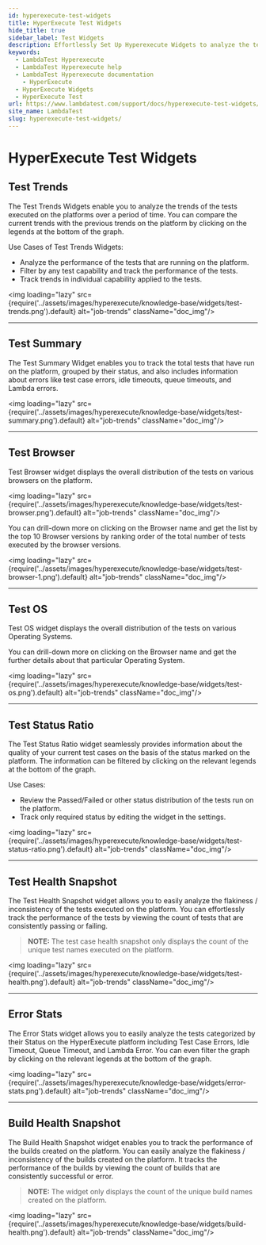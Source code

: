 ```yaml
---
id: hyperexecute-test-widgets
title: HyperExecute Test Widgets
hide_title: true
sidebar_label: Test Widgets
description: Effortlessly Set Up Hyperexecute Widgets to analyze the test results
keywords:
  - LambdaTest Hyperexecute
  - LambdaTest Hyperexecute help
  - LambdaTest Hyperexecute documentation
    - HyperExecute
  - HyperExecute Widgets
  - HyperExecute Test
url: https://www.lambdatest.com/support/docs/hyperexecute-test-widgets/
site_name: LambdaTest
slug: hyperexecute-test-widgets/
---
```


<script type="application/ld+json"
      dangerouslySetInnerHTML={{ __html: JSON.stringify({
       "@context": "https://schema.org",
        "@type": "BreadcrumbList",
        "itemListElement": [{
          "@type": "ListItem",
          "position": 1,
          "name": "Home",
          "item": "https://www.lambdatest.com"
        },{
          "@type": "ListItem",
          "position": 2,
          "name": "Support",
          "item": "https://www.lambdatest.com/support/docs/"
        },{
          "@type": "ListItem",
          "position": 3,
          "name": "HyperExecute Widgets",
          "item": "https://www.lambdatest.com/support/docs/hyperexecute-test-widgets/"
        }]
      })
    }}
></script>

# HyperExecute Test Widgets

## Test Trends

The Test Trends Widgets enable you to analyze the trends of the tests executed on the platforms over a period of time. You can compare the current trends with the previous trends on the platform by clicking on the legends at the bottom of the graph.

Use Cases of Test Trends Widgets:

- Analyze the performance of the tests that are running on the platform.
- Filter by any test capability and track the performance of the tests.
- Track trends in individual capability applied to the tests.

<img loading="lazy" src={require('../assets/images/hyperexecute/knowledge-base/widgets/test-trends.png').default} alt="job-trends" className="doc_img"/>

***

## Test Summary

The Test Summary Widget enables you to track the total tests that have run on the platform, grouped by their status, and also includes information about errors like test case errors, idle timeouts, queue timeouts, and Lambda errors.

<img loading="lazy" src={require('../assets/images/hyperexecute/knowledge-base/widgets/test-summary.png').default} alt="job-trends" className="doc_img"/>

***

## Test Browser

Test Browser widget displays the overall distribution of the tests on various browsers on the platform.

<img loading="lazy" src={require('../assets/images/hyperexecute/knowledge-base/widgets/test-browser.png').default} alt="job-trends" className="doc_img"/>

You can drill-down more on clicking on the Browser name and get the list by the top 10 Browser versions by ranking order of the total number of tests executed by the browser versions.

<img loading="lazy" src={require('../assets/images/hyperexecute/knowledge-base/widgets/test-browser-1.png').default} alt="job-trends" className="doc_img"/>

***

## Test OS

Test OS widget displays the overall distribution of the tests on various Operating Systems.

You can drill-down more on clicking on the Browser name and get the further details about that particular Operating System.

<img loading="lazy" src={require('../assets/images/hyperexecute/knowledge-base/widgets/test-os.png').default} alt="job-trends" className="doc_img"/>

***

## Test Status Ratio

The Test Status Ratio widget seamlessly provides information about the quality of your current test cases on the basis of the status marked on the platform. The information can be filtered by clicking on the relevant legends at the bottom of the graph.

Use Cases:

- Review the Passed/Failed or other status distribution of the tests run on the platform.
- Track only required status by editing the widget in the settings.

<img loading="lazy" src={require('../assets/images/hyperexecute/knowledge-base/widgets/test-status-ratio.png').default} alt="job-trends" className="doc_img"/>

***

## Test Health Snapshot

The Test Health Snapshot widget allows you to easily analyze the flakiness / inconsistency of the tests executed on the platform. You can effortlessly track the performance of the tests by viewing the count of tests that are consistently passing or failing.

> **NOTE:** The test case health snapshot only displays the count of the unique test names executed on the platform.

<img loading="lazy" src={require('../assets/images/hyperexecute/knowledge-base/widgets/test-health.png').default} alt="job-trends" className="doc_img"/>

***

## Error Stats

The Error Stats widget allows you to easily analyze the tests categorized by their Status on the HyperExecute platform including Test Case Errors, Idle Timeout, Queue Timeout, and Lambda Error. You can even filter the graph by clicking on the relevant legends at the bottom of the graph.

<img loading="lazy" src={require('../assets/images/hyperexecute/knowledge-base/widgets/error-stats.png').default} alt="job-trends" className="doc_img"/>

*** 

## Build Health Snapshot

The Build Health Snapshot widget enables you to track the performance of the builds created on the platform. You can easily analyze the flakiness / inconsistency of the builds created on the platform. It tracks the performance of the builds by viewing the count of builds that are consistently successful or error.

> **NOTE:** The widget only displays the count of the unique build names created on the platform.

<img loading="lazy" src={require('../assets/images/hyperexecute/knowledge-base/widgets/build-health.png').default} alt="job-trends" className="doc_img"/>